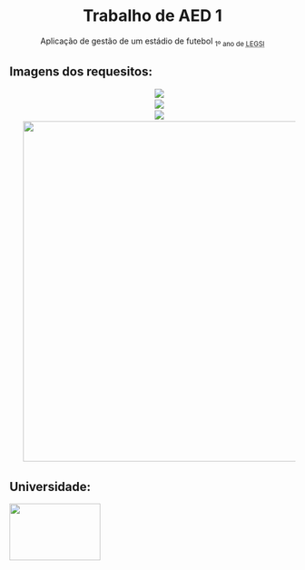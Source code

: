 <h1 align="center">
  Trabalho de AED 1
</h1>
<p align="center">Aplicação de gestão de um estádio de futebol <sub>1º ano de <abbr title="Licenciatura em Engenharia e Gestão de Sistemas de Informação">LEGSI</abbr></sub></p>
<h2 align="left">Imagens dos requesitos:</h2>
<ul type="none" align="center">
  <li><img src="https://user-images.githubusercontent.com/48099106/161279081-7c9cf79a-81dc-4f41-bf92-a3000ec80f7f.png"></img></li>
  <li><img src="https://user-images.githubusercontent.com/48099106/161279172-7b8cb7ee-45bd-444d-bfee-42cd10d1a866.png"></img></li>
  <li><img src="https://user-images.githubusercontent.com/48099106/161279244-6d5141fa-fdab-4a3d-bc5d-6f372c896d1f.png"></img></li>
  <li><img src="https://user-images.githubusercontent.com/48099106/161279506-8be91f33-528c-4c93-b632-427addc16526.png" width="600"></img></li>
</ul>
<h2>Universidade:</h2>
<p><a href="https://www.uminho.pt/PT" rel="external" target="_blank"><img src="https://fit4rri.eu/wp-content/uploads/2017/08/10-UMINHO-01-846x528.png" align="left" width="160" height="100"><img></p>
